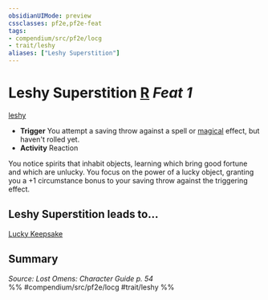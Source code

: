 ```yaml
---
obsidianUIMode: preview
cssclasses: pf2e,pf2e-feat
tags:
- compendium/src/pf2e/locg
- trait/leshy
aliases: ["Leshy Superstition"]
---
```

# Leshy Superstition  [R](rules/core-rulebook/chapter-9-playing-the-game.md#Actions "Reaction") *Feat 1*  
[leshy](rules/traits/leshy-b1.md "Leshy Ancestry & Heritage Trait")  

- **Trigger** You attempt a saving throw against a spell or [magical](rules/traits/magical.md "Magical Item Trait") effect, but haven't rolled yet.
- **Activity** Reaction

You notice spirits that inhabit objects, learning which bring good fortune and which are unlucky. You focus on the power of a lucky object, granting you a +1 circumstance bonus to your saving throw against the triggering effect.

## Leshy Superstition leads to...

[Lucky Keepsake](compendium/feats/lucky-keepsake-locg.md)

## Summary

*Source: Lost Omens: Character Guide p. 54*  
%% #compendium/src/pf2e/locg #trait/leshy %%